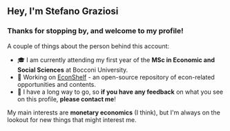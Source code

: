 ## Hey, I'm Stefano Graziosi

### Thanks for stopping by, and welcome to my profile!

A couple of things about the person behind this account:

- 🎓 I am currently attending my first year of the **MSc in Economic and Social Sciences** at Bocconi University.
- 🔭 Working on [EconShelf]((http://econshelf.notion.site)) - an open-source repository of econ-related opportunities and contents.
- 🌱 I have a long way to go, so **if you have any feedback** on what you see on this profile, **please contact me**!

My main interests are **monetary economics** (I think), but I'm always on the lookout for new things that might interest me.

<!--
**stfgrz/stfgrz** is a ✨ _special_ ✨ repository because its `README.md` (this file) appears on your GitHub profile.

Here are some ideas to get you started:

- 🔭 I’m currently working on ...
- 🌱 I’m currently learning ...
- 👯 I’m looking to collaborate on ...
- 🤔 I’m looking for help with ...
- 💬 Ask me about ...
- 📫 How to reach me: ...
- 😄 Pronouns: ...
- ⚡ Fun fact: ...
-->
